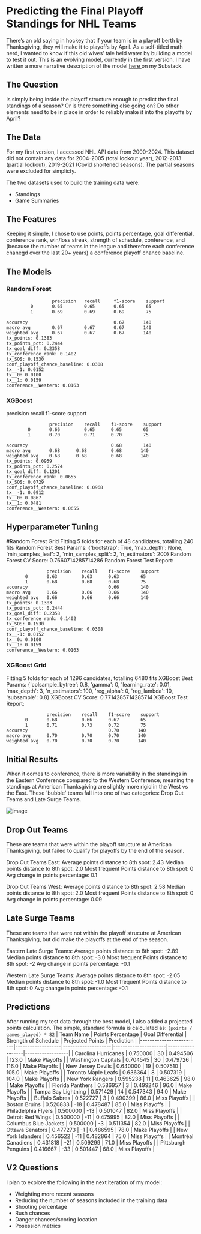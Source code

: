 # Predicting the Final Playoff Standings for NHL Teams

There’s an old saying in hockey that if your team is in a playoff berth by Thanksgiving, they will make it to playoffs by April. As a self-titled math nerd, I wanted to know if this old wives’ tale held water by building a model to test it out. This is an evolving model, currently in the first version. I have written a more narrative description of the model <a href="https://tapetotapemk.substack.com/p/predicting-final-standings-part-1"> here </a>  on my Substack.

## The Question
Is simply being inside the playoff structure enough to predict the final standings of a season? Or is there something else going on? Do other elements need to be in place in order to reliably make it into the playoffs by April?

## The Data
For my first version, I accessed NHL API data from 2000-2024. This dataset did not contain any data for 2004-2005 (total lockout year), 2012-2013 (partial lockout), 2019-2021 (Covid shortened seasons). The partial seasons were excluded for simplicty. 

The two datasets used to build the training data were:
- Standings
- Game Summaries

## The Features
Keeping it simple, I chose to use points, points percentage, goal differential, conference rank, win/loss streak, strength of schedule, conference, and (because the number of teams in the league and therefore each conference chanegd over the last 20+ years) a conference playoff chance baseline.

## The Models
### Random Forest
  

                     precision   recall     f1-score    support
             0       0.65        0.65       0.65        65
             1       0.69        0.69       0.69        75

    accuracy                                0.67       140
    macro avg        0.67        0.67       0.67       140
    weighted avg     0.67        0.67       0.67       140
    tx_points: 0.1383
    tx_points_pct: 0.2444
    tx_goal_diff: 0.2358
    tx_conference_rank: 0.1402
    tx_SOS: 0.1530
    conf_playoff_chance_baseline: 0.0308
    tx__-1: 0.0152
    tx__0: 0.0100
    tx__1: 0.0159
    conference__Western: 0.0163

### XGBoost
precision    recall  f1-score   support

                    precision    recall    f1-score    support
            0       0.66         0.65      0.65        65
            1       0.70         0.71      0.70        75           
    
    accuracy                               0.68        140
    macro avg       0.68      0.68         0.68       140
    weighted avg    0.68      0.68         0.68       140
    tx_points: 0.0959
    tx_points_pct: 0.2574
    tx_goal_diff: 0.1201
    tx_conference_rank: 0.0655
    tx_SOS: 0.0729
    conf_playoff_chance_baseline: 0.0968
    tx__-1: 0.0912
    tx__0: 0.0867
    tx__1: 0.0481
    conference__Western: 0.0655


## Hyperparameter Tuning
#Random Forest Grid
Fitting 5 folds for each of 48 candidates, totalling 240 fits
Random Forest Best Params: {'bootstrap': True, 'max_depth': None, 'min_samples_leaf': 2, 'min_samples_split': 2, 'n_estimators': 200}
Random Forest CV Score: 0.7660714285714286
Random Forest Test Report:
              

                   precision    recall    f1-score    support
           0       0.63         0.63      0.63        65
           1       0.68         0.68      0.68        75
    accuracy                              0.66        140
    macro avg      0.66         0.66      0.66        140
    weighted avg   0.66         0.66      0.66        140
    tx_points: 0.1383
    tx_points_pct: 0.2444
    tx_goal_diff: 0.2358
    tx_conference_rank: 0.1402
    tx_SOS: 0.1530
    conf_playoff_chance_baseline: 0.0308
    tx__-1: 0.0152
    tx__0: 0.0100
    tx__1: 0.0159
    conference__Western: 0.0163

### XGBoost Grid
Fitting 5 folds for each of 1296 candidates, totalling 6480 fits
XGBoost Best Params: {'colsample_bytree': 0.8, 'gamma': 0, 'learning_rate': 0.01, 'max_depth': 3, 'n_estimators': 100, 'reg_alpha': 0, 'reg_lambda': 10, 'subsample': 0.8}
XGBoost CV Score: 0.7714285714285714
XGBoost Test Report:
               
                   precision    recall    f1-score    support
           0       0.68         0.66      0.67        65
           1       0.71         0.73      0.72        75
    accuracy                              0.70       140
    macro avg      0.70         0.70      0.70       140
    weighted avg   0.70         0.70      0.70       140


## Initial Results
When it comes to conference, there is more variability in the standings in the Eastern Conference compared to the Western Conference; meaning the standings at American Thanksgiving are slightly more rigid in the West vs the East. These 'bubble' teams fall into one of two categories: Drop Out Teams and Late Surge Teams.

![image](https://github.com/user-attachments/assets/06efd687-5f05-4d69-8697-26e52479cc05)

## Drop Out Teams
These are teams that were within the playoff structure at American Thanksgiving, but failed to qualify for playoffs by the end of the season.

Drop Out Teams East:
Average points distance to 8th spot: 2.43
Median points distance to 8th spot: 2.0
Most frequent Points distance to 8th spot: 0
Avg change in points percentage: 0.1

Drop Out Teams West:
Average points distance to 8th spot: 2.58
Median points distance to 8th spot: 2.0
Most frequent Points distance to 8th spot: 0
Avg change in points percentage: 0.09

## Late Surge Teams
These are teams that were not within the playoff strucutre at American Thanksgiving, but did make the playoffs at the end of the season.

Eastern Late Surge Teams:
Average points distance to 8th spot: -2.89
Median points distance to 8th spot: -3.0
Most frequent Points distance to 8th spot: -2
Avg change in points percentage: -0.1

Western Late Surge Teams:
Average points distance to 8th spot: -2.05
Median points distance to 8th spot: -1.0
Most frequent Points distance to 8th spot: 0
Avg change in points percentage: -0.1

## Predictions
After running my test data through the best model, I also added a projected points calculation. The simple, standard formula is calculated as: `(points / games_played) * 82`
| Team Name               | Points Percentage | Goal Differential | Strength of Schedule | Projected Points | Prediction      |
|-------------------------|-------------------|--------------------|----------------------|------------------|------------------|
| Carolina Hurricanes     | 0.750000          | 30                 | 0.494506             | 123.0            | Make Playoffs    |
| Washington Capitals     | 0.704545          | 30                 | 0.479726             | 116.0            | Make Playoffs    |
| New Jersey Devils       | 0.640000          | 19                 | 0.507510             | 105.0            | Make Playoffs    |
| Toronto Maple Leafs     | 0.636364          | 8                  | 0.507319             | 104.0            | Make Playoffs    |
| New York Rangers        | 0.595238          | 11                 | 0.463625             | 98.0             | Make Playoffs    |
| Florida Panthers        | 0.586957          | 3                  | 0.499246             | 96.0             | Make Playoffs    |
| Tampa Bay Lightning     | 0.571429          | 14                 | 0.547343             | 94.0             | Make Playoffs    |
| Buffalo Sabres          | 0.522727          | 3                  | 0.490399             | 86.0             | Miss Playoffs    |
| Boston Bruins           | 0.520833          | -18                | 0.478487             | 85.0             | Miss Playoffs    |
| Philadelphia Flyers     | 0.500000          | -13                | 0.501047             | 82.0             | Miss Playoffs    |
| Detroit Red Wings       | 0.500000          | -11                | 0.475995             | 82.0             | Miss Playoffs    |
| Columbus Blue Jackets   | 0.500000          | -3                 | 0.511354             | 82.0             | Miss Playoffs    |
| Ottawa Senators         | 0.477273          | -1                 | 0.486595             | 78.0             | Make Playoffs    |
| New York Islanders      | 0.456522          | -11                | 0.482864             | 75.0             | Miss Playoffs    |
| Montréal Canadiens      | 0.431818          | -21                | 0.509299             | 71.0             | Miss Playoffs    |
| Pittsburgh Penguins     | 0.416667          | -33                | 0.501447             | 68.0             | Miss Playoffs    |



## V2 Questions
I plan to explore the following in the next iteration of my model:
- Weighting more recent seasons
- Reducing the number of seasons included in the training data
- Shooting percentage
- Rush chances
- Danger chances/scoring location
- Posession metrics
